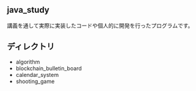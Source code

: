 ## java_study

講義を通して実際に実装したコードや個人的に開発を行ったプログラムです。

## ディレクトリ

- algorithm
- blockchain_bulletin_board
- calendar_system
- shooting_game